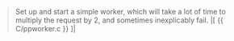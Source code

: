 > Set up and start a simple worker, which will take a lot of time to multiply the request by 2, and sometimes inexplicably fail.
|[<!-- language="c" -->
{{ C/ppworker.c }}
]|
